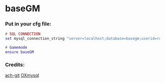 # baseGM

### Put in your cfg file:
```lua
# SQL CONNECTION
set mysql_connection_string "server=localhost;database=basegm;userid=root;password="

# Gamemode
ensure baseGM
```

### Credits:
[ach-git](https://github.com/ach-git)
[OXmysql](https://github.com/overextended/oxmysql)
